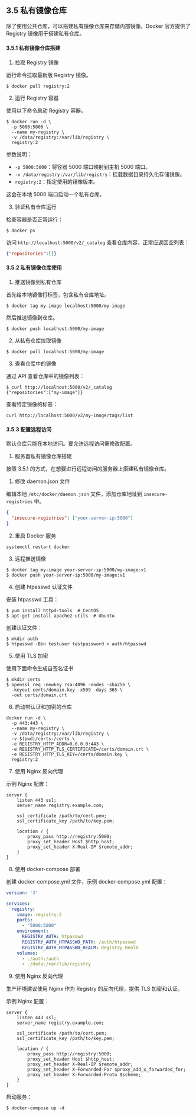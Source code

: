 ## 3.5 私有镜像仓库

除了使用公共仓库，可以搭建私有镜像仓库来存储内部镜像。Docker 官方提供了 Registry 镜像用于搭建私有仓库。

#### 3.5.1 私有镜像仓库搭建

1. 拉取 Registry 镜像

运行命令拉取最新版 Registry 镜像。

```shell
$ docker pull registry:2
```

2. 运行 Registry 容器

使用以下命令启动 Registry 容器。

```shell
$ docker run -d \
  -p 5000:5000 \
  --name my-registry \
  -v /data/registry:/var/lib/registry \
  registry:2
```

参数说明：

- `-p 5000:5000`：将容器 5000 端口映射到主机 5000 端口。
- `-v /data/registry:/var/lib/registry`：挂载数据目录持久化存储镜像。
- `registry:2`：指定使用的镜像版本。

这会在本地 5000 端口启动一个私有仓库。

3. 验证私有仓库运行

检查容器是否正常运行：

```shell
$ docker ps
```

访问 `http://localhost:5000/v2/_catalog` 查看仓库内容，正常应返回空列表：

```json
{"repositories":[]}
```

#### 3.5.2 私有镜像仓库使用

1. 推送镜像到私有仓库

首先给本地镜像打标签，包含私有仓库地址。

```shell
$ docker tag my-image localhost:5000/my-image
```

然后推送镜像到仓库。

```shell
$ docker push localhost:5000/my-image
```

2. 从私有仓库拉取镜像

```shell
$ docker pull localhost:5000/my-image
```

3. 查看仓库中的镜像

通过 API 查看仓库中的镜像列表：

```shell
$ curl http://localhost:5000/v2/_catalog
{"repositories":["my-image"]}
```

查看特定镜像的标签：

```shell
curl http://localhost:5000/v2/my-image/tags/list
```

#### 3.5.3 配置远程访问

默认仓库只能在本地访问。要允许远程访问需修改配置。

1. 服务器私有镜像仓库搭建

按照 3.5.1 的方式，在想要进行远程访问的服务器上搭建私有镜像仓库。

1. 修改 daemon.json 文件

编辑本地 `/etc/docker/daemon.json` 文件，添加仓库地址到 `insecure-registries` 中。

```json
{
  "insecure-registries": ["your-server-ip:5000"]
}
```

2. 重启 Docker 服务

```shell
systemctl restart docker
```

3. 远程推送镜像

```shell
$ docker tag my-image your-server-ip:5000/my-image:v1
$ docker push your-server-ip:5000/my-image:v1
```

4. 创建 htpasswd 认证文件

安装 htpasswd 工具：

```shell
$ yum install httpd-tools  # CentOS
$ apt-get install apache2-utils  # Ubuntu
```

创建认证文件：

```shell
$ mkdir auth
$ htpasswd -Bbn testuser testpassword > auth/htpasswd
```

5. 使用 TLS 加密

使用下面命令生成自签名证书

```shell
$ mkdir certs
$ openssl req -newkey rsa:4096 -nodes -sha256 \
  -keyout certs/domain.key -x509 -days 365 \
  -out certs/domain.crt
```

6. 启动带认证和加密的仓库

```shell
docker run -d \
  -p 443:443 \
  --name my-registry \
  -v /data/registry:/var/lib/registry \
  -v $(pwd)/certs:/certs \
  -e REGISTRY_HTTP_ADDR=0.0.0.0:443 \
  -e REGISTRY_HTTP_TLS_CERTIFICATE=/certs/domain.crt \
  -e REGISTRY_HTTP_TLS_KEY=/certs/domain.key \
  registry:2
```

7. 使用 Nginx 反向代理

示例 Nginx 配置：

```nginx
server {
    listen 443 ssl;
    server_name registry.example.com;

    ssl_certificate /path/to/cert.pem;
    ssl_certificate_key /path/to/key.pem;

    location / {
        proxy_pass http://registry:5000;
        proxy_set_header Host $http_host;
        proxy_set_header X-Real-IP $remote_addr;
    }
}
```

8. 使用 docker-compose 部署

创建 docker-compose.yml 文件，示例 docker-compose.yml 配置：

```yaml
version: '3'

services:
  registry:
    image: registry:2
    ports:
      - "5000:5000"
    environment:
      REGISTRY_AUTH: htpasswd
      REGISTRY_AUTH_HTPASSWD_PATH: /auth/htpasswd
      REGISTRY_AUTH_HTPASSWD_REALM: Registry Realm
    volumes:
      - ./auth:/auth
      - ./data:/var/lib/registry
```

9. 使用 Nginx 反向代理

生产环境建议使用 Nginx 作为 Registry 的反向代理，提供 TLS 加密和认证。

示例 Nginx 配置：

```nginx
server {
    listen 443 ssl;
    server_name registry.example.com;

    ssl_certificate /path/to/cert.pem;
    ssl_certificate_key /path/to/key.pem;

    location / {
        proxy_pass http://registry:5000;
        proxy_set_header Host $http_host;
        proxy_set_header X-Real-IP $remote_addr;
        proxy_set_header X-Forwarded-For $proxy_add_x_forwarded_for;
        proxy_set_header X-Forwarded-Proto $scheme;
    }
}
```

启动服务：

```shell
$ docker-compose up -d
```